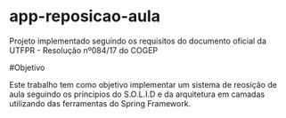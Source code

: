 # app-reposicao-aula

Projeto implementado seguindo os requisitos do documento oficial da UTFPR - Resolução nº084/17 do COGEP

#Objetivo

Este trabalho tem como objetivo implementar um sistema de reosição de aula seguindo os principios do S.O.L.I.D e da arquitetura em camadas utilizando das ferramentas do Spring Framework.
